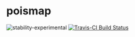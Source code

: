 
<!-- README.md is generated from README.Rmd. Please edit that file -->
poismap
=======

![stability-experimental](https://img.shields.io/badge/stability-experimental-orange.svg) [![Travis-CI Build Status](https://travis-ci.org/poissonconsulting/poismap.svg?branch=master)](https://travis-ci.org/poissonconsulting/poismap)
